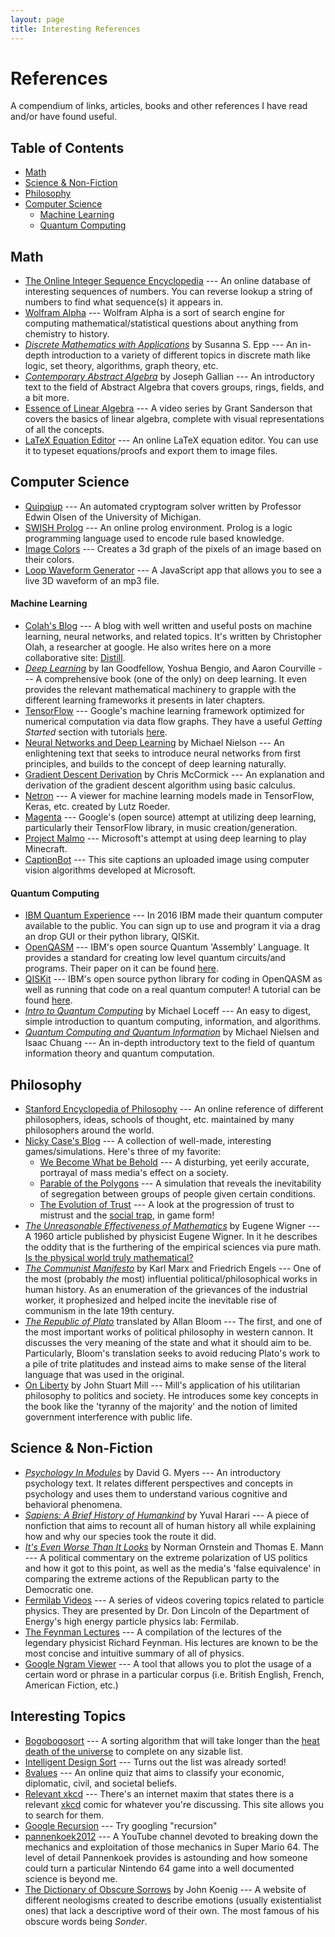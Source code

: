 ```yaml
---
layout: page
title: Interesting References
---
```

# References
A compendium of links, articles, books and other references I have read and/or have found useful.

## Table of Contents
* [Math](#math)
* [Science & Non-Fiction](#science--non-fiction)
* [Philosophy](#philosophy)
* [Computer Science](#computer-science)
  * [Machine Learning](#machine-learning)
  * [Quantum Computing](#quantum-computing)

## Math
* [The Online Integer Sequence Encyclopedia](https://oeis.org) --- An online database of interesting sequences of numbers. You can reverse lookup a string of numbers to find what sequence(s) it appears in.
* [Wolfram Alpha](https://www.wolframalpha.com) --- Wolfram Alpha is a sort of search engine for computing mathematical/statistical questions about anything from chemistry to history.
* [*Discrete Mathematics with Applications*](http://condor.depaul.edu/sepp/DMwA4e.htm) by Susanna S. Epp --- An in-depth introduction to a variety of different topics in discrete math like logic, set theory, algorithms, graph theory, etc.
* [*Contemporary Abstract Algebra*](https://isidore.co/calibre/get/pdf/4975) by Joseph Gallian --- An introductory text to the field of Abstract Algebra that covers groups, rings, fields, and a bit more.
* [Essence of Linear Algebra](https://www.youtube.com/playlist?list=PLZHQObOWTQDPD3MizzM2xVFitgF8hE_ab) --- A video series by Grant Sanderson that covers the basics of linear algebra, complete with visual representations of all the concepts.
* [LaTeX Equation Editor](https://www.codecogs.com/latex/eqneditor.php) --- An online LaTeX equation editor. You can use it to typeset equations/proofs and export them to image files.

## Computer Science
* [Quipqiup](https://quipqiup.com) --- An automated cryptogram solver written by Professor Edwin Olsen of the University of Michigan.
* [SWISH Prolog](https://swish.swi-prolog.org) --- An online prolog environment. Prolog is a logic programming language used to encode rule based knowledge.
* [Image Colors](https://franciscouzo.github.io/image_colors/) --- Creates a 3d graph of the pixels of an image based on their colors.
* [Loop Waveform Generator](https://airtightinteractive.com/demos/js/reactive/) --- A JavaScript app that allows you to see a live 3D waveform of an mp3 file.

#### Machine Learning
* [Colah's Blog](https://colah.github.io) --- A blog with well written and useful posts on machine learning, neural networks, and related topics. It's written by Christopher Olah, a researcher at google. He also writes here on a more collaborative site: [Distill](https://distill.pub).
* [*Deep Learning*](http://www.deeplearningbook.org) by Ian Goodfellow, Yoshua Bengio, and Aaron Courville --- A comprehensive book (one of the only) on deep learning. It even provides the relevant mathematical machinery to grapple with the different learning frameworks it presents in later chapters.
* [TensorFlow](https://www.tensorflow.org/) --- Google's machine learning framework optimized for numerical computation via data flow graphs. They have a useful *Getting Started* section with tutorials [here](https://www.tensorflow.org/get_started/).
* [Neural Networks and Deep Learning](http://neuralnetworksanddeeplearning.com/index.html) by Michael Nielson --- An enlightening text that seeks to introduce neural networks from first principles, and builds to the concept of deep learning naturally.
* [Gradient Descent Derivation](http://mccormickml.com/2014/03/04/gradient-descent-derivation/) by Chris McCormick --- An explanation and derivation of the gradient descent algorithm using basic calculus.
* [Netron](https://github.com/lutzroeder/netron) --- A viewer for machine learning models made in TensorFlow, Keras, etc. created by Lutz Roeder.
* [Magenta](https://magenta.tensorflow.org) --- Google's (open source) attempt at utilizing deep learning, particularly their TensorFlow library, in music creation/generation.
* [Project Malmo](https://www.microsoft.com/en-us/research/project/project-malmo/) --- Microsoft's attempt at using deep learning to play Minecraft.
* [CaptionBot](https://www.captionbot.ai) --- This site captions an uploaded image using computer vision algorithms developed at Microsoft.

#### Quantum Computing
* [IBM Quantum Experience](https://quantumexperience.ng.bluemix.net/qx/experience) --- In 2016 IBM made their quantum computer available to the public. You can sign up to use and program it via a drag an drop GUI or their python library, QISKit.
* [OpenQASM](https://github.com/QISKit/openqasm) --- IBM's open source Quantum 'Assembly' Language. It provides a standard for creating low level quantum circuits/and programs. Their paper on it can be found [here](https://arxiv.org/pdf/1707.03429.pdf).
* [QISKit](https://github.com/QISKit/qiskit-sdk-py) --- IBM's open source python library for coding in OpenQASM as well as running that code on a real quantum computer! A tutorial can be found [here](https://github.com/QISKit/qiskit-tutorial).
* [*Intro to Quantum Computing*](http://lapastillaroja.net/wp-content/uploads/2016/09/Intro_to_QC_Vol_1_Loceff.pdf) by Michael Loceff --- An easy to digest, simple introduction to quantum computing, information, and algorithms.
* [*Quantum Computing and Quantum Information*]() by Michael Nielsen and Isaac Chuang --- An in-depth introductory text to the field of quantum information theory and quantum computation.

## Philosophy
* [Stanford Encyclopedia of Philosophy](https://plato.stanford.edu/contents.html) --- An online reference of different philosophers, ideas, schools of thought, etc. maintained by many philosophers around the world.
* [Nicky Case's Blog](http://ncase.me) --- A collection of well-made, interesting games/simulations. Here's three of my favorite:
  * [We Become What be Behold](https://ncase.itch.io/wbwwb) --- A disturbing, yet eerily accurate, portrayal of mass media's effect on a society.
  * [Parable of the Polygons](http://ncase.me/polygons/) --- A simulation that reveals the inevitability of segregation between groups of people given certain conditions.
  * [The Evolution of Trust](http://ncase.me/trust/) ---  A look at the progression of trust to mistrust and the [social trap](https://en.wikipedia.org/wiki/Social_trap), in game form!
* [*The Unreasonable Effectiveness of Mathematics*](http://www.maths.ed.ac.uk/~aar/papers/wigner.pdf) by Eugene Wigner --- A 1960 article published by physicist Eugene Wigner. In it he describes the oddity that is the furthering of the empirical sciences via pure math. [Is the physical world truly mathematical?](https://en.wikipedia.org/wiki/Mathematical_universe_hypothesis)
* [*The Communist Manifesto*](https://www.marxists.org/archive/marx/works/download/pdf/Manifesto.pdf) by Karl Marx and Friedrich Engels --- One of the most (probably *the* most) influential political/philosophical works in human history. As an enumeration of the grievances of the industrial worker, it prophesized and helped incite the inevitable rise of communism in the late 19th century.
* [*The Republic of Plato*](http://www.inp.uw.edu.pl/mdsie/Political_Thought/Plato-Republic.pdf) translated by Allan Bloom --- The first, and one of the most important works of political philosophy in western cannon. It discusses the very meaning of the state and what it should aim to be. Particularly, Bloom's translation seeks to avoid reducing Plato's work to a pile of trite platitudes and instead aims to make sense of the literal language that was used in the original.
* [On Liberty](https://www.utilitarianism.com/ol/one.html) by John Stuart Mill --- Mill's application of his utilitarian philosophy to politics and society. He introduces some key concepts in the book like the 'tyranny of the majority' and the notion of limited government interference with public life.

## Science & Non-Fiction
* [*Psychology In Modules*](https://www.macmillanlearning.com/Catalog/product/psychologyinmodules-twelfthedition-myers#tab) by David G. Myers --- An introductory psychology text. It relates different perspectives and concepts in psychology and uses them to understand various cognitive and behavioral phenomena.
* [*Sapiens: A Brief History of Humankind*](http://www.ynharari.com/book/sapiens/) by Yuval Harari --- A piece of nonfiction that aims to recount all of human history all while explaining how and why our species took the route it did.
* [*It's Even Worse Than It Looks*](https://www.brookings.edu/books/its-even-worse-than-it-looks-how-the-american-constitutional-system-collided-with-the-new-politics-of-extremism/) by Norman Ornstein and Thomas E. Mann --- A political commentary on the extreme polarization of US politics and how it got to this point, as well as the media's 'false equivalence' in comparing the extreme actions of the Republican party to the Democratic one.
* [Fermilab Videos](https://www.youtube.com/watch?v=RIg1Vh7uPyw&list=PLcrmvrXrZyHNXokuL0Xk8SE0tyMOqGfam) --- A series of videos covering topics related to particle physics. They are presented by Dr. Don Lincoln of the Department of Energy's high energy particle physics lab: Fermilab.
* [The Feynman Lectures](http://www.feynmanlectures.caltech.edu/I_toc.html) --- A compilation of the lectures of the legendary physicist Richard Feynman. His lectures are known to be the most concise and intuitive summary of all of physics.
* [Google Ngram Viewer](https://books.google.com/ngrams) --- A tool that allows you to plot the usage of a certain word or phrase in a particular corpus (i.e. British English, French, American Fiction, etc.)

## Interesting Topics
* [Bogobogosort](http://www.dangermouse.net/esoteric/bogobogosort.html) --- A sorting algorithm that will take longer than the [heat death of the universe](https://en.wikipedia.org/wiki/Heat_death_of_the_universe) to complete on any sizable list.
* [Intelligent Design Sort](http://www.dangermouse.net/esoteric/intelligentdesignsort.html) --- Turns out the list was already sorted!
* [8values](https://8values.github.io) --- An online quiz that aims to  classify your economic, diplomatic, civil, and societal beliefs.
* [Relevant xkcd](https://relevant-xkcd.github.io) --- There's an internet maxim that states there is a relevant [xkcd](https://xkcd.com) comic for whatever you're discussing. This site allows you to search for them.
* [Google Recursion](https://www.google.com/search?q=recursion) --- Try googling "recursion"
* [pannenkoek2012](https://www.youtube.com/user/pannenkeok2012) --- A YouTube channel devoted to breaking down the mechanics and exploitation of those mechanics in Super Mario 64. The level of detail Pannenkoek provides is astounding and how someone could turn a particular Nintendo 64 game into a well documented science is beyond me.
* [The Dictionary of Obscure Sorrows](http://www.dictionaryofobscuresorrows.com) by John Koenig --- A website of different neologisms created to describe emotions (usually existentialist ones) that lack a descriptive word of their own. The most famous of his obscure words being *Sonder*.
